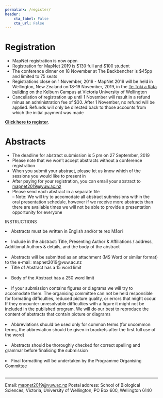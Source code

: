 ```yaml
---
permalink: /register/
header:
    cta_label: False
    cta_url: False
---
```


<span></span>

# Registration

- MapNet registration is now open 
- Registration for MapNet 2019 is $130 full and $100 student
- The conference dinner on 18 November at The Backbencher is $45pp and limited to 75 seats 
- Registrations close on 1 November, 2019 - MapNet 2019 will be held in Wellington, New Zealand on 18-19 November, 2019, in the [Te Toki a Rata building](https://goo.gl/maps/c8pcsTwHtF8RyR5u9) on the Kelburn Campus at Victoria University of Wellington
- Cancellation of registration up until 1 November will result in a refund minus an administration fee of $30. After 1 November, no refund will be applied. Refunds will only be directed back to those accounts from which the initial payment was made

**[Click here to register](https://vuw.eventsair.com/mapnet-2019/mapnet2019)**.

# Abstracts

- The deadline for abstract submission is 5 pm on 27 September, 2019 
- Please note that we won’t accept abstracts without a conference registration
- When you submit your abstract, please let us know which of the sessions you would like to present in
- After paying for your registration, you can email your abstract to <mapnet2019@vuw.ac.nz>
- Please send each abstract in a separate file<br />
– Note: We will try to accomodate all abstract submissions within the oral presentation schedule, however if we receive more abstracts than there are available times we will not be able to provide a presentation opportunity for everyone

INSTRUCTIONS<br />
<li>Abstracts must be written in English and/or te reo Māori</li><br />
<li>Include in the abstract: Title, Presenting Author & Affiliations / address, Additional Authors & details, and the body of the abstract</li><br />
<li>Abstracts will be submitted as an attachment (MS Word or similar format) to the e-mail: mapnet2019@vuw.ac.nz<br />
<li>Title of Abstract has a 15 word limit</li><br />
<li>Body of the Abstract has a 250 word limit</li><br />
<li>If your submission contains figures or diagrams we will try to accomodate them. The organising committee can not be held responsible for formating difficulties, reduced picture quality, or errors that might occur. If they encounter unresolvable difficulties with a figure it might not be included in the published program. We will do our best to reproduce the content of abstracts that contain picture or diagrams</li><br />
<li>Abbreviations should be used only for common terms (for uncommon terms, the abbreviation should be given in brackets after the first full use of the word)</li><br />
<li>Abstracts should be thoroughly checked for correct spelling and grammar before finalising the submission</li><br />
<li>Final formatting will be undertaken by the Programme Organising Committee</li><br />


________________________________________
Email: <mapnet2019@vuw.ac.nz>
Postal address: School of Biological Sciences, Victoria, University of Wellington, PO Box 600, Wellington 6140

